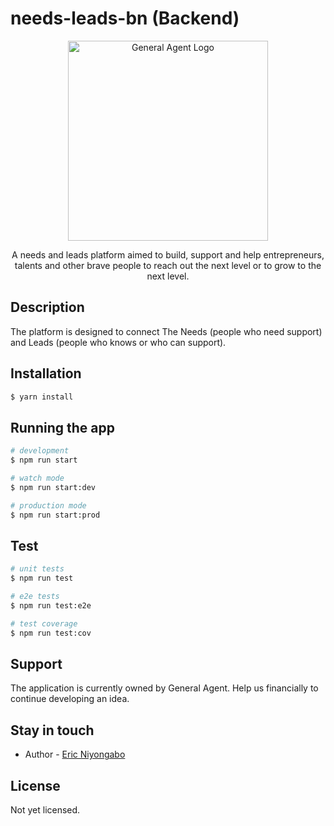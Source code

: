 # needs-leads-bn (Backend)
<p align="center">
  <a href="http://nestjs.com/" target="blank"><img src="https://res.cloudinary.com/realgeneagent/image/upload/v1614169186/Production/logo_hhdqke.jpg" width="320" alt="General Agent Logo" /></a>
</p>

<p align="center">A needs and leads platform aimed to build, support and help entrepreneurs, talents and other brave people to reach out the next level or to grow to the next level.</p>
  
## Description

The platform is designed to connect The Needs (people who need support) and Leads (people who knows or who can support).


## Installation

```bash
$ yarn install
```

## Running the app

```bash
# development
$ npm run start

# watch mode
$ npm run start:dev

# production mode
$ npm run start:prod
```

## Test

```bash
# unit tests
$ npm run test

# e2e tests
$ npm run test:e2e

# test coverage
$ npm run test:cov
```

## Support

The application is currently owned by General Agent. Help us financially to continue developing an idea.

## Stay in touch

- Author - [Eric Niyongabo](https://twitter.com/niyongaboeric69)

## License
Not yet licensed.
